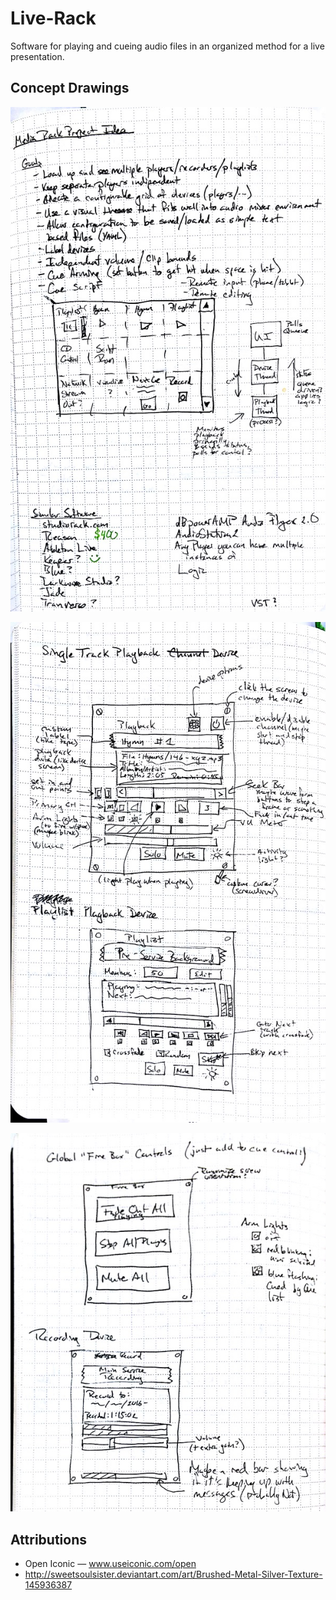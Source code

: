 # Live-Rack
Software for playing and cueing  audio files in an organized method for a live presentation.

## Concept Drawings

![](https://raw.githubusercontent.com/shearern/Live-Rack/master/docs/concepts/New%20Doc%203_1.jpg)

![](https://raw.githubusercontent.com/shearern/Live-Rack/master/docs/concepts/New%20Doc%203_2.jpg)

![](https://raw.githubusercontent.com/shearern/Live-Rack/master/docs/concepts/New%20Doc%203_3.jpg)

## Attributions

 - Open Iconic — www.useiconic.com/open
 - http://sweetsoulsister.deviantart.com/art/Brushed-Metal-Silver-Texture-145936387